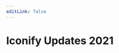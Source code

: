 ```yaml
---
editLink: false
---
```

<!-- DO NOT EDIT THIS PAGE IT IS AUTOGENERATED -->

# Iconify Updates 2021

<!--@include: ./2021/1636621815.md-->
<!--@include: ./2021/09.08.md-->
<!--@include: ./2021/1628336300.md-->
<!--@include: ./2021/1626804102.md-->
<!--@include: ./2021/1625129436.md-->
<!--@include: ./2021/1623851855.md-->
<!--@include: ./2021/1620414222.md-->
<!--@include: ./2021/1620410357.md-->
